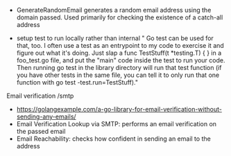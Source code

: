 - GenerateRandomEmail generates a random email address using the domain passed. Used primarily for checking the existence of a catch-all address

- setup test to run locally rather than internal " Go test can be used for that, too. I often use a test as an entrypoint to my code to exercise it and figure out what it's doing. Just slap a func TestStuff(t \*testing.T) { } in a foo_test.go file, and put the "main" code inside the test to run your code. Then running go test in the library directory will run that test function (if you have other tests in the same file, you can tell it to only run that one function with go test -test.run=TestStuff)."

Email verification /smtp

- https://golangexample.com/a-go-library-for-email-verification-without-sending-any-emails/
- Email Verification Lookup via SMTP: performs an email verification on the passed email
- Email Reachability: checks how confident in sending an email to the address
